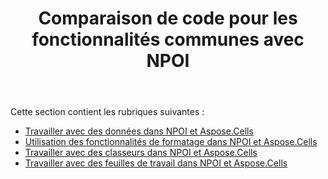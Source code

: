 ﻿---
title: Comparaison de code pour les fonctionnalités communes avec NPOI
type: docs
weight: 10
url: /fr/net/code-comparison-for-common-features-with-npoi/
---
Cette section contient les rubriques suivantes :

- [Travailler avec des données dans NPOI et Aspose.Cells](/cells/fr/net/working-with-data-in-npoi-and-aspose-cells/)
- [Utilisation des fonctionnalités de formatage dans NPOI et Aspose.Cells](/cells/fr/net/working-with-formatting-features-in-npoi-and-aspose-cells/)
- [Travailler avec des classeurs dans NPOI et Aspose.Cells](/cells/fr/net/working-with-workbooks-in-npoi-and-aspose-cells/)
- [Travailler avec des feuilles de travail dans NPOI et Aspose.Cells](/cells/fr/net/working-with-worksheets-in-npoi-and-aspose-cells/)
